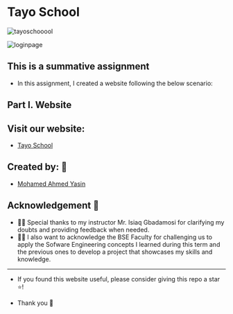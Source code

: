 # Tayo School

![tayoschooool](https://github.com/MohamedAYasin/TayoSchool/assets/116743995/8cb9b5bd-6632-4c67-a926-778d02a5031a)

![loginpage](https://github.com/MohamedAYasin/TayoSchool/assets/116743995/83c824b1-8b8d-4fe5-ad13-301f90101514)

## This is a summative assignment

- In this assignment, I created a website following the below scenario:

## Part I. Website


## Visit our website:

- [Tayo School](https://mohamedayasin.github.io/TayoSchool/)

<h2 id="created by:">Created by: 👥</h2>  

- [Mohamed Ahmed Yasin](https://github.com/MohamedAYasin)


<h2 id="acknowledgement">Acknowledgement 🙏</h2> 

- 👏🏼 Special thanks to my instructor Mr. Isiaq Gbadamosi for clarifying my doubts and providing feedback when needed.
- 👨‍🏫 I also want to acknowledge the BSE Faculty for challenging us to apply the Sofware Engineering concepts I learned during this term and the previous ones to develop a project that showcases my skills and knowledge.

----------
- If you found this website useful, please consider giving this repo a star ⭐️!
  
- Thank you 🙏
